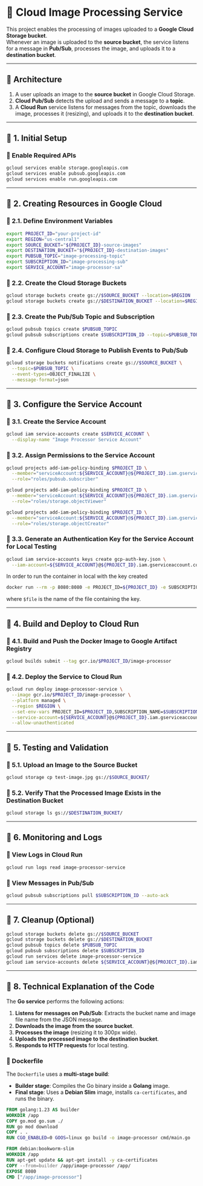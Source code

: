 # 📸 Cloud Image Processing Service

This project enables the processing of images uploaded to a **Google Cloud Storage bucket**.  
Whenever an image is uploaded to the **source bucket**, the service listens for a message in **Pub/Sub**, processes the image, and uploads it to a **destination bucket**.

---

## 🚀 Architecture

1. A user uploads an image to the **source bucket** in Google Cloud Storage.
2. **Cloud Pub/Sub** detects the upload and sends a message to a **topic**.
3. A **Cloud Run** service listens for messages from the topic, downloads the image, processes it (resizing), and uploads it to the **destination bucket**.

---

## 📌 1. Initial Setup

### 🔹 Enable Required APIs

```sh
gcloud services enable storage.googleapis.com
gcloud services enable pubsub.googleapis.com
gcloud services enable run.googleapis.com
```

---

## 📌 2. Creating Resources in Google Cloud

### 🔹 2.1. Define Environment Variables

```sh
export PROJECT_ID="your-project-id"
export REGION="us-central1"
export SOURCE_BUCKET="${PROJECT_ID}-source-images"
export DESTINATION_BUCKET="${PROJECT_ID}-destination-images"
export PUBSUB_TOPIC="image-processing-topic"
export SUBSCRIPTION_ID="image-processing-sub"
export SERVICE_ACCOUNT="image-processor-sa"
```

### 🔹 2.2. Create the Cloud Storage Buckets

```sh
gcloud storage buckets create gs://$SOURCE_BUCKET --location=$REGION
gcloud storage buckets create gs://$DESTINATION_BUCKET --location=$REGION
```

### 🔹 2.3. Create the Pub/Sub Topic and Subscription

```sh
gcloud pubsub topics create $PUBSUB_TOPIC
gcloud pubsub subscriptions create $SUBSCRIPTION_ID --topic=$PUBSUB_TOPIC
```

### 🔹 2.4. Configure Cloud Storage to Publish Events to Pub/Sub

```sh
gcloud storage buckets notifications create gs://$SOURCE_BUCKET \
  --topic=$PUBSUB_TOPIC \
  --event-types=OBJECT_FINALIZE \
  --message-format=json
```

---

## 📌 3. Configure the Service Account

### 🔹 3.1. Create the Service Account

```sh
gcloud iam service-accounts create $SERVICE_ACCOUNT \
  --display-name "Image Processor Service Account"
```

### 🔹 3.2. Assign Permissions to the Service Account

```sh
gcloud projects add-iam-policy-binding $PROJECT_ID \
  --member="serviceAccount:${SERVICE_ACCOUNT}@${PROJECT_ID}.iam.gserviceaccount.com" \
  --role="roles/pubsub.subscriber"

gcloud projects add-iam-policy-binding $PROJECT_ID \
  --member="serviceAccount:${SERVICE_ACCOUNT}@${PROJECT_ID}.iam.gserviceaccount.com" \
  --role="roles/storage.objectViewer"

gcloud projects add-iam-policy-binding $PROJECT_ID \
  --member="serviceAccount:${SERVICE_ACCOUNT}@${PROJECT_ID}.iam.gserviceaccount.com" \
  --role="roles/storage.objectCreator"
```

### 🔹 3.3. Generate an Authentication Key for the Service Account for Local Testing

```sh
gcloud iam service-accounts keys create gcp-auth-key.json \
  --iam-account=${SERVICE_ACCOUNT}@${PROJECT_ID}.iam.gserviceaccount.com
```

In order to run the container in local with the key created
```sh
docker run --rm -p 8080:8080 -e PROJECT_ID=${PROJECT_ID} -e SUBSCRIPTION_NAME=${SUBSCRIPTION_ID} -e DESTINATION_BUCKET=${PROJECT_ID}-destination-images -e GOOGLE_APPLICATION_CREDENTIALS="/gcp-auth/key.json" -v $HOME/$file.json:/gcp-auth/key.json:ro gcr.io/${PROJECT_ID}/image-processor
```
where `$file` is the name of the file containing the key.

---

## 📌 4. Build and Deploy to Cloud Run

### 🔹 4.1. Build and Push the Docker Image to Google Artifact Registry

```sh
gcloud builds submit --tag gcr.io/$PROJECT_ID/image-processor
```

### 🔹 4.2. Deploy the Service to Cloud Run

```sh
gcloud run deploy image-processor-service \
  --image gcr.io/$PROJECT_ID/image-processor \
  --platform managed \
  --region $REGION \
  --set-env-vars PROJECT_ID=$PROJECT_ID,SUBSCRIPTION_NAME=$SUBSCRIPTION_ID,DESTINATION_BUCKET=$DESTINATION_BUCKET \
  --service-account=${SERVICE_ACCOUNT}@${PROJECT_ID}.iam.gserviceaccount.com \
  --allow-unauthenticated
```

---

## 📌 5. Testing and Validation

### 🔹 5.1. Upload an Image to the Source Bucket

```sh
gcloud storage cp test-image.jpg gs://$SOURCE_BUCKET/
```

### 🔹 5.2. Verify That the Processed Image Exists in the Destination Bucket

```sh
gcloud storage ls gs://$DESTINATION_BUCKET/
```

---

## 📌 6. Monitoring and Logs

### 🔹 View Logs in Cloud Run

```sh
gcloud run logs read image-processor-service
```

### 🔹 View Messages in Pub/Sub

```sh
gcloud pubsub subscriptions pull $SUBSCRIPTION_ID --auto-ack
```

---

## 📌 7. Cleanup (Optional)

```sh
gcloud storage buckets delete gs://$SOURCE_BUCKET
gcloud storage buckets delete gs://$DESTINATION_BUCKET
gcloud pubsub topics delete $PUBSUB_TOPIC
gcloud pubsub subscriptions delete $SUBSCRIPTION_ID
gcloud run services delete image-processor-service
gcloud iam service-accounts delete ${SERVICE_ACCOUNT}@${PROJECT_ID}.iam.gserviceaccount.com
```

---

## 📌 8. Technical Explanation of the Code

The **Go service** performs the following actions:

1. **Listens for messages on Pub/Sub**: Extracts the bucket name and image file name from the JSON message.
2. **Downloads the image from the source bucket**.
3. **Processes the image** (resizing it to 300px wide).
4. **Uploads the processed image to the destination bucket**.
5. **Responds to HTTP requests** for local testing.

### 🔹 Dockerfile

The `Dockerfile` uses a **multi-stage build**:
- **Builder stage**: Compiles the Go binary inside a **Golang** image.
- **Final stage**: Uses a **Debian Slim** image, installs `ca-certificates`, and runs the binary.

```dockerfile
FROM golang:1.23 AS builder
WORKDIR /app
COPY go.mod go.sum ./
RUN go mod download
COPY . .
RUN CGO_ENABLED=0 GOOS=linux go build -o image-processor cmd/main.go

FROM debian:bookworm-slim
WORKDIR /app
RUN apt-get update && apt-get install -y ca-certificates
COPY --from=builder /app/image-processor /app/
EXPOSE 8080
CMD ["/app/image-processor"]
```

